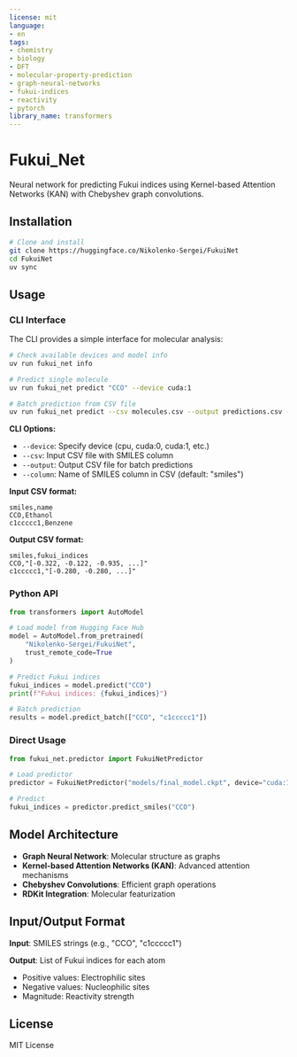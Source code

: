 ```yaml
---
license: mit
language:
- en
tags:
- chemistry
- biology
- DFT
- molecular-property-prediction
- graph-neural-networks
- fukui-indices
- reactivity
- pytorch
library_name: transformers
---
```


# Fukui_Net

Neural network for predicting Fukui indices using Kernel-based Attention Networks (KAN) with Chebyshev graph convolutions.

## Installation

```bash
# Clone and install
git clone https://huggingface.co/Nikolenko-Sergei/FukuiNet
cd FukuiNet
uv sync
```

## Usage

### CLI Interface

The CLI provides a simple interface for molecular analysis:

```bash
# Check available devices and model info
uv run fukui_net info

# Predict single molecule
uv run fukui_net predict "CCO" --device cuda:1

# Batch prediction from CSV file
uv run fukui_net predict --csv molecules.csv --output predictions.csv --device cuda:1
```

**CLI Options:**
- `--device`: Specify device (cpu, cuda:0, cuda:1, etc.)
- `--csv`: Input CSV file with SMILES column
- `--output`: Output CSV file for batch predictions
- `--column`: Name of SMILES column in CSV (default: "smiles")

**Input CSV format:**
```csv
smiles,name
CCO,Ethanol
c1ccccc1,Benzene
```

**Output CSV format:**
```csv
smiles,fukui_indices
CCO,"[-0.322, -0.122, -0.935, ...]"
c1ccccc1,"[-0.280, -0.280, ...]"
```

### Python API

```python
from transformers import AutoModel

# Load model from Hugging Face Hub
model = AutoModel.from_pretrained(
    "Nikolenko-Sergei/FukuiNet",
    trust_remote_code=True
)

# Predict Fukui indices
fukui_indices = model.predict("CCO")
print(f"Fukui indices: {fukui_indices}")

# Batch prediction
results = model.predict_batch(["CCO", "c1ccccc1"])
```

### Direct Usage

```python
from fukui_net.predictor import FukuiNetPredictor

# Load predictor
predictor = FukuiNetPredictor("models/final_model.ckpt", device="cuda:1")

# Predict
fukui_indices = predictor.predict_smiles("CCO")
```

## Model Architecture

- **Graph Neural Network**: Molecular structure as graphs
- **Kernel-based Attention Networks (KAN)**: Advanced attention mechanisms  
- **Chebyshev Convolutions**: Efficient graph operations
- **RDKit Integration**: Molecular featurization

## Input/Output Format

**Input**: SMILES strings (e.g., "CCO", "c1ccccc1")

**Output**: List of Fukui indices for each atom
- Positive values: Electrophilic sites
- Negative values: Nucleophilic sites
- Magnitude: Reactivity strength

## License

MIT License
